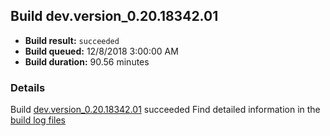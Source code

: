 ## Build dev.version_0.20.18342.01
- **Build result:** `succeeded`
- **Build queued:** 12/8/2018 3:00:00 AM
- **Build duration:** 90.56 minutes
### Details
Build [dev.version_0.20.18342.01](https://winappstudio.visualstudio.com/web/build.aspx?pcguid=a4ef43be-68ce-4195-a619-079b4d9834c2&builduri=vstfs%3a%2f%2f%2fBuild%2fBuild%2f26705) succeeded
Find detailed information in the [build log files](https://uwpctdiags.blob.core.windows.net/buildlogs/dev.version_0.20.18342.01_logs.zip)
